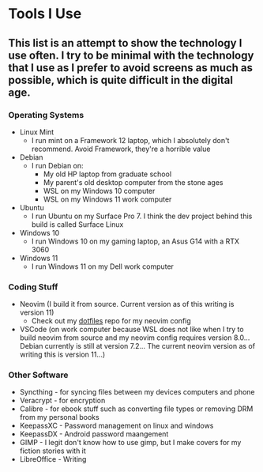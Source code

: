# Tools I Use

## This list is an attempt to show the technology I use often. I try to be minimal with the technology that I use as I prefer to avoid screens as much as possible, which is quite difficult in the digital age. 

### Operating Systems
- Linux Mint
    - I run mint on a Framework 12 laptop, which I absolutely don't recommend. Avoid Framework, they're a horrible value
- Debian
    - I run Debian on:
        - My old HP laptop from graduate school
        - My parent's old desktop computer from the stone ages
        - WSL on my Windows 10 computer
        - WSL on my Windows 11 work computer
- Ubuntu
    - I run Ubuntu on my Surface Pro 7. I think the dev project behind this build is called Surface Linux
- Windows 10
    - I run Windows 10 on my gaming laptop, an Asus G14 with a RTX 3060
- Windows 11
    - I run Windows 11 on my Dell work computer

### Coding Stuff
- Neovim (I build it from source. Current version as of this writing is version 11)
    - Check out my [dotfiles](https://github.com/frustratedcat/dotfiles/tree/main/nvim) repo for my neovim config
- VSCode (on work computer because WSL does not like when I try to build neovim from source and my neovim config requires version 8.0... Debian currently is still at version 7.2... The current neovim version as of writing this is version 11...)

### Other Software
- Syncthing - for syncing files between my devices computers and phone
- Veracrypt - for encryption
- Calibre - for ebook stuff such as converting file types or removing DRM from my personal books
- KeepassXC - Password management on linux and windows
- KeepassDX - Android password maangement
- GIMP - I legit don't know how to use gimp, but I make covers for my fiction stories with it
- LibreOffice - Writing
